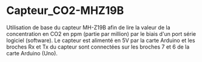 # Capteur_CO2-MHZ19B

Utilisation de base du capteur MH-Z19B afin de lire la valeur de la concentration en CO2 en ppm (partie par million) par le biais d'un port série logiciel (software). Le capteur est alimenté en 5V par la carte Arduino et les broches Rx et Tx du capteur sont connectées sur les broches 7 et 6 de la carte Arduino (Uno).
